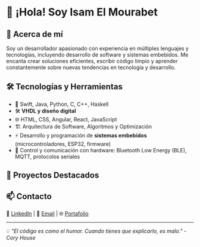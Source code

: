 # 👋 ¡Hola! Soy Isam El Mourabet

## 🚀 Acerca de mí  
Soy un desarrollador apasionado con experiencia en múltiples lenguajes y tecnologías, incluyendo desarrollo de software y sistemas embebidos. Me encanta crear soluciones eficientes, escribir código limpio y aprender constantemente sobre nuevas tendencias en tecnología y desarrollo.

## 🛠️ Tecnologías y Herramientas  
- 🔹 Swift, Java, Python, C, C++, Haskell  
- 🛠️ **VHDL y diseño digital**  
- 🌐 HTML, CSS, Angular, React, JavaScript  
- 🏗️ Arquitectura de Software, Algoritmos y Optimización  
- ⚡ Desarrollo y programación de **sistemas embebidos** (microcontroladores, ESP32, firmware)  
- 🔧 Control y comunicación con hardware: Bluetooth Low Energy (BLE), MQTT, protocolos seriales  

## 📌 Proyectos Destacados  
<!--🔹 **[Nombre del Proyecto 1](#)** – Breve descripción del proyecto y lo que logra.  
🔹 **[Nombre del Proyecto 2](#)** – Otro gran proyecto en el que he trabajado, incluyendo desarrollo embebido y diseño digital.-->  

## 📫 Contacto  
💼 [LinkedIn](https://www.linkedin.com/in/isamelmourabet/) | 📧 [Email](mailto:isamelmourabet@icloud.com) | 🌐 [Portafolio](#)

---

💡 _"El código es como el humor. Cuando tienes que explicarlo, es malo." - Cory House_
